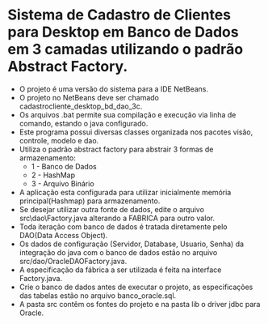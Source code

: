 # Sistema de Cadastro de Clientes para Desktop em Banco de Dados em 3 camadas utilizando o padrão Abstract Factory.
 - O projeto é uma versão do sistema para a IDE NetBeans.<br> 
 - O projeto no NetBeans deve ser chamado cadastrocliente_desktop_bd_dao_3c.<br>
 - Os arquivos .bat permite sua compilação e execução via linha de comando, estando o java configurado.<br>
 - Este programa possui diversas classes organizada nos pacotes visão, controle, modelo e dao.<br>
 - Utiliza o padrão abstract factory para abstrair 3 formas de armazenamento:
	- 1 - Banco de Dados
	- 2 - HashMap
	- 3 - Arquivo Binário
 - A aplicação esta configurada para utilizar inicialmente memória principal(Hashmap) para armazenamento.
 - Se desejar utilizar outra fonte de dados, edite o arquivo src\dao\Factory.java alterando a FABRICA para outro valor.
 - Toda iteração com banco de dados é tratada diretamente pelo DAO(Data Access Object).<br>
 - Os dados de configuração (Servidor, Database, Usuario, Senha) da integração do java com o banco de dados estão no arquivo src/dao/OracleDAOFactory.java.<br>
 - A especificação da fábrica a ser utilizada é feita na interface Factory.java.
 - Crie o banco de dados antes de executar o projeto, as especificações das tabelas estão no arquivo banco_oracle.sql.<br>
 - A pasta src contêm os fontes do projeto e na pasta  lib o driver jdbc para Oracle.<br>
